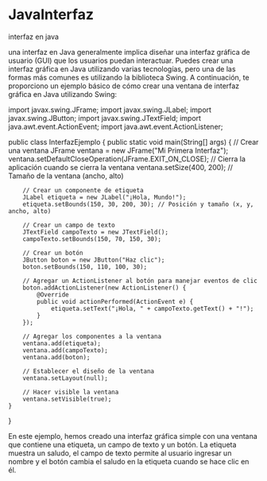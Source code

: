 # JavaInterfaz

   interfaz en java

una interfaz en Java generalmente implica diseñar una interfaz gráfica de usuario (GUI) que los usuarios puedan interactuar. Puedes crear una interfaz gráfica en Java utilizando varias tecnologías, pero una de las formas más comunes es utilizando la biblioteca Swing. A continuación, te proporciono un ejemplo básico de cómo crear una ventana de interfaz gráfica en Java utilizando Swing:

import javax.swing.JFrame;
import javax.swing.JLabel;
import javax.swing.JButton;
import javax.swing.JTextField;
import java.awt.event.ActionEvent;
import java.awt.event.ActionListener;

public class InterfazEjemplo {
    public static void main(String[] args) {
        // Crear una ventana
        JFrame ventana = new JFrame("Mi Primera Interfaz");
        ventana.setDefaultCloseOperation(JFrame.EXIT_ON_CLOSE); // Cierra la aplicación cuando se cierra la ventana
        ventana.setSize(400, 200); // Tamaño de la ventana (ancho, alto)

        // Crear un componente de etiqueta
        JLabel etiqueta = new JLabel("¡Hola, Mundo!");
        etiqueta.setBounds(150, 30, 200, 30); // Posición y tamaño (x, y, ancho, alto)

        // Crear un campo de texto
        JTextField campoTexto = new JTextField();
        campoTexto.setBounds(150, 70, 150, 30);

        // Crear un botón
        JButton boton = new JButton("Haz clic");
        boton.setBounds(150, 110, 100, 30);

        // Agregar un ActionListener al botón para manejar eventos de clic
        boton.addActionListener(new ActionListener() {
            @Override
            public void actionPerformed(ActionEvent e) {
                etiqueta.setText("¡Hola, " + campoTexto.getText() + "!");
            }
        });

        // Agregar los componentes a la ventana
        ventana.add(etiqueta);
        ventana.add(campoTexto);
        ventana.add(boton);

        // Establecer el diseño de la ventana
        ventana.setLayout(null);

        // Hacer visible la ventana
        ventana.setVisible(true);
    }
}

En este ejemplo, hemos creado una interfaz gráfica simple con una ventana que contiene una etiqueta, un campo de texto y un botón. La etiqueta muestra un saludo, el campo de texto permite al usuario ingresar un nombre y el botón cambia el saludo en la etiqueta cuando se hace clic en él.


